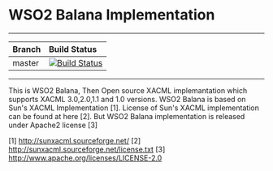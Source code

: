 WSO2 Balana Implementation
==========================

---

|  Branch | Build Status |
| :------------ |:-------------
| master      | [![Build Status](https://wso2.org/jenkins/job/wso2-balana/badge/icon)](https://wso2.org/jenkins/job/wso2-balana) |


---

This is WSO2 Balana, Then Open source XACML implemantation which supports XACML 3.0,2.0,1.1 and 1.0 versions. WSO2 Balana is based on Sun's XACML Implementation [1]. License of Sun's XACML implementation can be found at here [2]. But WSO2 Balana implementation is released under Apache2 license [3]

[1] http://sunxacml.sourceforge.net/
[2] http://sunxacml.sourceforge.net/license.txt
[3] http://www.apache.org/licenses/LICENSE-2.0